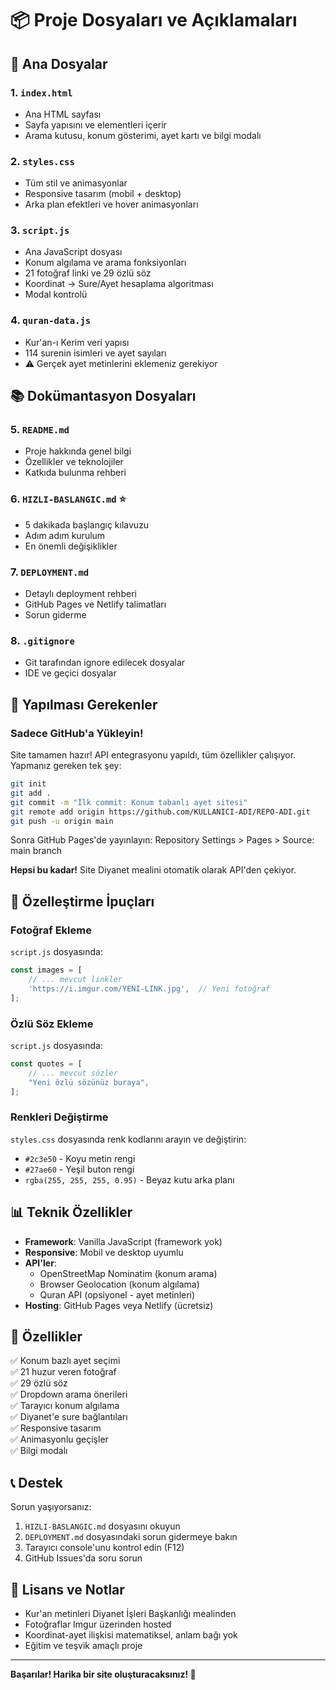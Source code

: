 # 📦 Proje Dosyaları ve Açıklamaları

## 🎯 Ana Dosyalar

### 1. `index.html`
- Ana HTML sayfası
- Sayfa yapısını ve elementleri içerir
- Arama kutusu, konum gösterimi, ayet kartı ve bilgi modalı

### 2. `styles.css`  
- Tüm stil ve animasyonlar
- Responsive tasarım (mobil + desktop)
- Arka plan efektleri ve hover animasyonları

### 3. `script.js`
- Ana JavaScript dosyası
- Konum algılama ve arama fonksiyonları
- 21 fotoğraf linki ve 29 özlü söz
- Koordinat → Sure/Ayet hesaplama algoritması
- Modal kontrolü

### 4. `quran-data.js`
- Kur'an-ı Kerim veri yapısı
- 114 surenin isimleri ve ayet sayıları
- ⚠️ Gerçek ayet metinlerini eklemeniz gerekiyor

## 📚 Dokümantasyon Dosyaları

### 5. `README.md`
- Proje hakkında genel bilgi
- Özellikler ve teknolojiler
- Katkıda bulunma rehberi

### 6. `HIZLI-BASLANGIC.md` ⭐
- 5 dakikada başlangıç kılavuzu
- Adım adım kurulum
- En önemli değişiklikler

### 7. `DEPLOYMENT.md`
- Detaylı deployment rehberi
- GitHub Pages ve Netlify talimatları
- Sorun giderme

### 8. `.gitignore`
- Git tarafından ignore edilecek dosyalar
- IDE ve geçici dosyalar

## 🔧 Yapılması Gerekenler

### Sadece GitHub'a Yükleyin!

Site tamamen hazır! API entegrasyonu yapıldı, tüm özellikler çalışıyor. Yapmanız gereken tek şey:

```bash
git init
git add .
git commit -m "İlk commit: Konum tabanlı ayet sitesi"
git remote add origin https://github.com/KULLANICI-ADI/REPO-ADI.git
git push -u origin main
```

Sonra GitHub Pages'de yayınlayın: Repository Settings > Pages > Source: main branch

**Hepsi bu kadar!** Site Diyanet mealini otomatik olarak API'den çekiyor.

## 🎨 Özelleştirme İpuçları

### Fotoğraf Ekleme
`script.js` dosyasında:
```javascript
const images = [
    // ... mevcut linkler
    'https://i.imgur.com/YENI-LINK.jpg',  // Yeni fotoğraf
];
```

### Özlü Söz Ekleme
`script.js` dosyasında:
```javascript
const quotes = [
    // ... mevcut sözler
    "Yeni özlü sözünüz buraya",
];
```

### Renkleri Değiştirme
`styles.css` dosyasında renk kodlarını arayın ve değiştirin:
- `#2c3e50` - Koyu metin rengi
- `#27ae60` - Yeşil buton rengi
- `rgba(255, 255, 255, 0.95)` - Beyaz kutu arka planı

## 📊 Teknik Özellikler

- **Framework**: Vanilla JavaScript (framework yok)
- **Responsive**: Mobil ve desktop uyumlu
- **API'ler**: 
  - OpenStreetMap Nominatim (konum arama)
  - Browser Geolocation (konum algılama)
  - Quran API (opsiyonel - ayet metinleri)
- **Hosting**: GitHub Pages veya Netlify (ücretsiz)

## 🌟 Özellikler

✅ Konum bazlı ayet seçimi  
✅ 21 huzur veren fotoğraf  
✅ 29 özlü söz  
✅ Dropdown arama önerileri  
✅ Tarayıcı konum algılama  
✅ Diyanet'e sure bağlantıları  
✅ Responsive tasarım  
✅ Animasyonlu geçişler  
✅ Bilgi modalı  

## 📞 Destek

Sorun yaşıyorsanız:
1. `HIZLI-BASLANGIC.md` dosyasını okuyun
2. `DEPLOYMENT.md` dosyasındaki sorun gidermeye bakın
3. Tarayıcı console'unu kontrol edin (F12)
4. GitHub Issues'da soru sorun

## 📝 Lisans ve Notlar

- Kur'an metinleri Diyanet İşleri Başkanlığı mealinden
- Fotoğraflar Imgur üzerinden hosted
- Koordinat-ayet ilişkisi matematiksel, anlam bağı yok
- Eğitim ve teşvik amaçlı proje

---

**Başarılar! Harika bir site oluşturacaksınız! 🚀**
